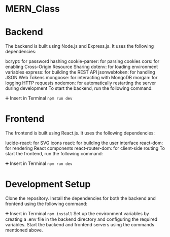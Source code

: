 # MERN_Class

# Backend
The backend is built using Node.js and Express.js. It uses the following dependencies:

bcrypt: for password hashing
cookie-parser: for parsing cookies
cors: for enabling Cross-Origin Resource Sharing
dotenv: for loading environment variables
express: for building the REST API
jsonwebtoken: for handling JSON Web Tokens
mongoose: for interacting with MongoDB
morgan: for logging HTTP requests
nodemon: for automatically restarting the server during development
To start the backend, run the following command:

➕ Insert in Terminal
```npm run dev```

# Frontend
The frontend is built using React.js. It uses the following dependencies:

lucide-react: for SVG icons
react: for building the user interface
react-dom: for rendering React components
react-router-dom: for client-side routing
To start the frontend, run the following command:

➕ Insert in Terminal
```npm run dev```

# Development Setup
Clone the repository.
Install the dependencies for both the backend and frontend using the following command:

➕ Insert in Terminal
```npm install```
Set up the environment variables by creating a .env file in the backend directory and configuring the required variables.
Start the backend and frontend servers using the commands mentioned above.
